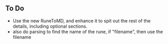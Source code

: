 To Do
-----

- Use the new RuneToMD, and enhance it to spit out the rest of the details, including optional sections.
- also do parsing to find the name of the rune, if "filename", then use the filename
